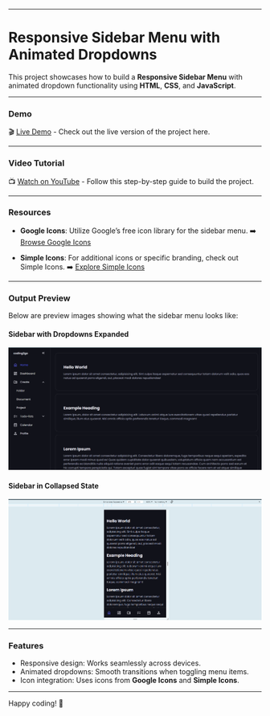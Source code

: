 
---

# Responsive Sidebar Menu with Animated Dropdowns

This project showcases how to build a **Responsive Sidebar Menu** with animated dropdown functionality using **HTML**, **CSS**, and **JavaScript**.

---

### Demo
🎬 [Live Demo](https://loganlokku.github.io/responsive-sidebar-menu-with-animated-dropdowns/) - Check out the live version of the project here.

---

### Video Tutorial
📺 [Watch on YouTube](https://www.youtube.com/watch?v=R7b3OlEyqug&ab_channel=Coding2GO) - Follow this step-by-step guide to build the project.

---

### Resources

- **Google Icons**: Utilize Google’s free icon library for the sidebar menu. 
  ➡️ [Browse Google Icons](https://fonts.google.com/icons)
  
- **Simple Icons**: For additional icons or specific branding, check out Simple Icons. 
  ➡️ [Explore Simple Icons](https://simpleicons.org/)

---

### Output Preview

Below are preview images showing what the sidebar menu looks like:

#### Sidebar with Dropdowns Expanded
![Sidebar Expanded](images/image-2.png)

#### Sidebar in Collapsed State
![Sidebar Collapsed](images/image-3.png)

---

### Features

- Responsive design: Works seamlessly across devices.
- Animated dropdowns: Smooth transitions when toggling menu items.
- Icon integration: Uses icons from **Google Icons** and **Simple Icons**.

---

Happy coding! 🎉
